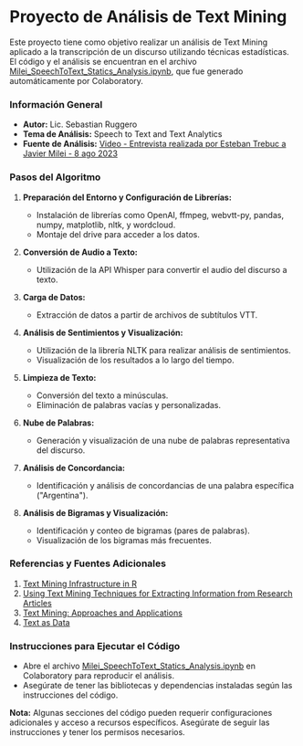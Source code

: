 # Proyecto de Análisis de Text Mining

Este proyecto tiene como objetivo realizar un análisis de Text Mining aplicado a la transcripción de un discurso utilizando técnicas estadísticas. El código y el análisis se encuentran en el archivo [Milei_SpeechToText_Statics_Analysis.ipynb](https://colab.research.google.com/github/sebasruggero/TextAnalytics/blob/main/Milei_SpeechToText_Statics_Analysis.ipynb), que fue generado automáticamente por Colaboratory.

### Información General

- **Autor:** Lic. Sebastian Ruggero
- **Tema de Análisis:** Speech to Text and Text Analytics
- **Fuente de Análisis:** [Video - Entrevista realizada por Esteban Trebuc a Javier Milei - 8 ago 2023](https://www.youtube.com/watch?v=-FeSfqRIKxU&t=13s)

### Pasos del Algoritmo

1. **Preparación del Entorno y Configuración de Librerías:**
   - Instalación de librerías como OpenAI, ffmpeg, webvtt-py, pandas, numpy, matplotlib, nltk, y wordcloud.
   - Montaje del drive para acceder a los datos.

2. **Conversión de Audio a Texto:**
   - Utilización de la API Whisper para convertir el audio del discurso a texto.

3. **Carga de Datos:**
   - Extracción de datos a partir de archivos de subtítulos VTT.

4. **Análisis de Sentimientos y Visualización:**
   - Utilización de la librería NLTK para realizar análisis de sentimientos.
   - Visualización de los resultados a lo largo del tiempo.

5. **Limpieza de Texto:**
   - Conversión del texto a minúsculas.
   - Eliminación de palabras vacías y personalizadas.

6. **Nube de Palabras:**
   - Generación y visualización de una nube de palabras representativa del discurso.

7. **Análisis de Concordancia:**
   - Identificación y análisis de concordancias de una palabra específica ("Argentina").

8. **Análisis de Bigramas y Visualización:**
   - Identificación y conteo de bigramas (pares de palabras).
   - Visualización de los bigramas más frecuentes.

### Referencias y Fuentes Adicionales

1. [Text Mining Infrastructure in R](https://www.researchgate.net/publication/26539008_Text_Mining_Infrastructure_in_R)
2. [Using Text Mining Techniques for Extracting Information from Research Articles](https://www.researchgate.net/publication/321150349_Using_Text_Mining_Techniques_for_Extracting_Information_from_Research_Articles)
3. [Text Mining: Approaches and Applications](https://www.researchgate.net/publication/265568331_Text_Mining_Approaches_and_Applications)
4. [Text as Data](https://web.stanford.edu/~gentzkow/research/text-as-data.pdf)

### Instrucciones para Ejecutar el Código

- Abre el archivo [Milei_SpeechToText_Statics_Analysis.ipynb](https://colab.research.google.com/github/sebasruggero/TextAnalytics/blob/main/Milei_SpeechToText_Statics_Analysis.ipynb) en Colaboratory para reproducir el análisis.
- Asegúrate de tener las bibliotecas y dependencias instaladas según las instrucciones del código.

**Nota:** Algunas secciones del código pueden requerir configuraciones adicionales y acceso a recursos específicos. Asegúrate de seguir las instrucciones y tener los permisos necesarios.
